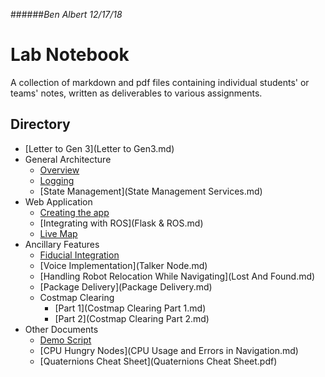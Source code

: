 ######_Ben Albert 12/17/18_
# Lab Notebook
A collection of markdown and pdf files containing individual students' or teams' notes, written as deliverables to various assignments.
## Directory 
* [Letter to Gen 3](Letter to Gen3.md)
* General Architecture
	* [Overview](architecture.md)
	* [Logging](logging.md)
	* [State Management](State Management Services.md)
* Web Application
	* [Creating the app](Flask.md)
	* [Integrating with ROS](Flask & ROS.md)
	* [Live Map](LiveMap.md)
* Ancillary Features
	* [Fiducial Integration](Fiducials.md)
	* [Voice Implementation](Talker Node.md)
	* [Handling Robot Relocation While Navigating](Lost And Found.md)
	* [Package Delivery](Package Delivery.md)
	* Costmap Clearing
		* [Part 1](Costmap Clearing Part 1.md)
		* [Part 2](Costmap Clearing Part 2.md)
* Other Documents
	* [Demo Script](demo_script_fall_2018.md)
	* [CPU Hungry Nodes](CPU Usage and Errors in Navigation.md)
	* [Quaternions Cheat Sheet](Quaternions Cheat Sheet.pdf)